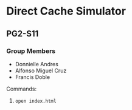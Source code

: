 # Direct Cache Simulator
## PG2-S11

### Group Members
 - Donnielle Andres
 - Alfonso Miguel Cruz
 - Francis Doble


Commands:
1. `open index.html`


